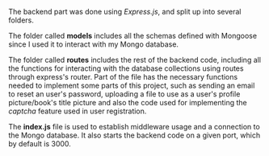 The backend part was done using _Express.js_, and split up into several folders. 

The folder called **models** includes all the schemas defined with Mongoose since I used it to interact with my Mongo database.

The folder called **routes** includes the rest of the backend code, including all the functions for interacting with the database collections using routes through express's router. Part of the file has the necessary functions needed to implement some parts of this project, such as sending an email to reset an user's password, uploading a file to use as a user's profile picture/book's title picture and also the code used for implementing the _captcha_ feature used in user registration.

The **index.js** file is used to establish middleware usage and a connection to the Mongo database. It also starts the backend code on a given port, which by default is 3000.
